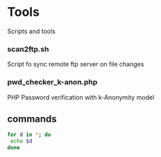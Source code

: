 # Tools
Scripts and tools

### scan2ftp.sh
Script fo sync remote ftp server on file changes

### pwd_checker_k-anon.php
PHP Password verification with k-Anonymity model

## commands
```bash
for d in *; do
 echo $d
done
```
